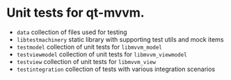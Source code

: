 # Unit tests for qt-mvvm.

- `data` collection of files used for testing
- `libtestmachinery` static library with supporting test utils and mock items
- `testmodel` collection of unit tests for `libmvvm_model`
- `testviewmodel` collection of unit tests for `libmvvm_viewmodel`
- `testview` collection of unit tests for `libmvvm_view`
- `testintegration` collection of tests with various integration scenarios

